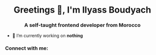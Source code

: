 <h1 align="center">Greetings 👋, I'm Ilyass Boudyach</h1>
<h3 align="center">A self-taught frontend developer from Morocco</h3>

- 🔭 I’m currently working on **nothing**

<h3 align="left">Connect with me:</h3>
<p align="left">
</p>
